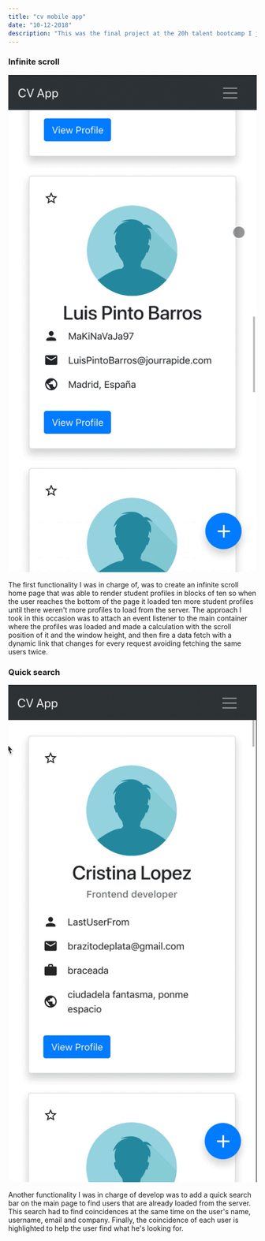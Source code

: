 ```yaml
---
title: "cv mobile app"
date: "10-12-2018"
description: "This was the final project at the 20h talent bootcamp I joined in, it was meant to be an app, designed to work just on mobile devices so it could be complied in the future on a hybrid app. The goal of the project was to create an app to manage student profiles and company profiles so they could communicate with each other and create more work opportunities. The project took over two months of duration, combining other cases and workshops to be able to apply this new knowledge to develop more complex functionalities."
---
```


### Infinite scroll

![Infinite Scroll](./img/infinite-scroll.gif)

The first functionality I was in charge of, was to create an infinite scroll home page that was able to render student profiles in blocks of ten so when the user reaches the bottom of the page it loaded ten more student profiles until there weren't more profiles to load from the server. The approach I took in this occasion was to attach an event listener to the main container where the profiles was loaded and made a calculation with the scroll position of it and the window height, and then fire a data fetch with a dynamic link that changes for every request avoiding fetching the same users twice.

### Quick search

![Quick Search](./img/quick-search.gif)

Another functionality I was in charge of develop was to add a quick search bar on the main page to find users that are already loaded from the server. This search had to find coincidences at the same time on the user's name, username, email and company. Finally, the coincidence of each user is highlighted to help the user find what he's looking for.
